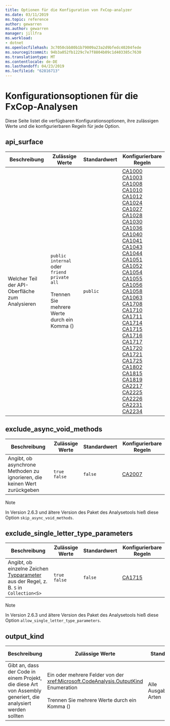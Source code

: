 ```yaml
---
title: Optionen für die Konfiguration von FxCop-analyzer
ms.date: 03/11/2019
ms.topic: reference
author: gewarren
ms.author: gewarren
manager: jillfra
ms.workload:
- dotnet
ms.openlocfilehash: 3c7050cbb80b1b79009a23a2d9bfedc40204fede
ms.sourcegitcommit: 94b3a052fb1229c7e7f8804b09c1d403385c7630
ms.translationtype: MT
ms.contentlocale: de-DE
ms.lasthandoff: 04/23/2019
ms.locfileid: "62816713"
---
```

# <a name="configuration-options-for-fxcop-analyzers"></a>Konfigurationsoptionen für die FxCop-Analysen

Diese Seite listet die verfügbaren Konfigurationsoptionen, ihre zulässigen Werte und die konfigurierbaren Regeln für jede Option.

## <a name="apisurface"></a>api_surface

| Beschreibung | Zulässige Werte | Standardwert | Konfigurierbare Regeln |
| - | - | - | - |
| Welcher Teil der API-Oberfläche zum Analysieren | `public`<br/>`internal` oder `friend`<br/>`private`<br/>`all`<br/><br/>Trennen Sie mehrere Werte durch ein Komma () | `public` | [CA1000](ca1000-do-not-declare-static-members-on-generic-types.md)<br/>[CA1003](ca1003-use-generic-event-handler-instances.md)<br/>[CA1008](ca1008-enums-should-have-zero-value.md)<br/>[CA1010](ca1010-collections-should-implement-generic-interface.md)<br/>[CA1012](ca1012-abstract-types-should-not-have-constructors.md)<br/>[CA1024](ca1024-use-properties-where-appropriate.md)<br/>[CA1027](ca1027-mark-enums-with-flagsattribute.md)<br/>[CA1028](ca1028-enum-storage-should-be-int32.md)<br/>[CA1030](ca1030-use-events-where-appropriate.md)<br/>[CA1036](ca1036-override-methods-on-comparable-types.md)<br/>[CA1040](ca1040-avoid-empty-interfaces.md)<br/>[CA1041](ca1041-provide-obsoleteattribute-message.md)<br/>[CA1043](ca1043-use-integral-or-string-argument-for-indexers.md)<br/>[CA1044](ca1044-properties-should-not-be-write-only.md)<br/>[CA1051](ca1051-do-not-declare-visible-instance-fields.md)<br/>[CA1052](ca1052-static-holder-types-should-be-sealed.md)<br/>[CA1054](ca1054-uri-parameters-should-not-be-strings.md)<br/>[CA1055](ca1055-uri-return-values-should-not-be-strings.md)<br/>[CA1056](ca1056-uri-properties-should-not-be-strings.md)<br/>[CA1058](ca1058-types-should-not-extend-certain-base-types.md)<br/>[CA1063](ca1063-implement-idisposable-correctly.md)<br/>[CA1708](ca1708-identifiers-should-differ-by-more-than-case.md)<br/>[CA1710](ca1710-identifiers-should-have-correct-suffix.md)<br/>[CA1711](ca1711-identifiers-should-not-have-incorrect-suffix.md)<br/>[CA1714](ca1714-flags-enums-should-have-plural-names.md)<br/>[CA1715](ca1715-identifiers-should-have-correct-prefix.md)<br/>[CA1716](ca1716-identifiers-should-not-match-keywords.md)<br/>[CA1717](ca1717-only-flagsattribute-enums-should-have-plural-names.md)<br/>[CA1720](ca1720-identifiers-should-not-contain-type-names.md)<br/>[CA1721](ca1721-property-names-should-not-match-get-methods.md)<br/>[CA1725](ca1725-parameter-names-should-match-base-declaration.md)<br/>[CA1802](ca1802-use-literals-where-appropriate.md)<br/>[CA1815](ca1815-override-equals-and-operator-equals-on-value-types.md)<br/>[CA1819](ca1819-properties-should-not-return-arrays.md)<br/>[CA2217](ca2217-do-not-mark-enums-with-flagsattribute.md)<br/>[CA2225](ca2225-operator-overloads-have-named-alternates.md)<br/>[CA2226](ca2226-operators-should-have-symmetrical-overloads.md)<br/>[CA2231](ca2231-overload-operator-equals-on-overriding-valuetype-equals.md)<br/>[CA2234](ca2234-pass-system-uri-objects-instead-of-strings.md) |

## <a name="excludeasyncvoidmethods"></a>exclude_async_void_methods

| Beschreibung | Zulässige Werte | Standardwert | Konfigurierbare Regeln |
| - | - | - | - |
| Angibt, ob asynchrone Methoden zu ignorieren, die keinen Wert zurückgeben | `true`<br/>`false` | `false` | [CA2007](ca2007-do-not-directly-await-task.md) |

> [!NOTE]
> In Version 2.6.3 und ältere Version des Paket des Analysetools hieß diese Option `skip_async_void_methods`.

## <a name="excludesinglelettertypeparameters"></a>exclude_single_letter_type_parameters

| Beschreibung | Zulässige Werte | Standardwert | Konfigurierbare Regeln |
| - | - | - | - |
| Angibt, ob einzelne Zeichen [Typparameter](/dotnet/csharp/programming-guide/generics/generic-type-parameters) aus der Regel, z. B. `S` in `Collection<S>` | `true`<br/>`false` | `false` | [CA1715](ca1715-identifiers-should-have-correct-prefix.md) |

> [!NOTE]
> In Version 2.6.3 und ältere Version des Paket des Analysetools hieß diese Option `allow_single_letter_type_parameters`.

## <a name="outputkind"></a>output_kind

| Beschreibung | Zulässige Werte | Standardwert | Konfigurierbare Regeln |
| - | - | - | - |
| Gibt an, dass der Code in einem Projekt, die diese Art von Assembly generiert, die analysiert werden sollten | Ein oder mehrere Felder von der <xref:Microsoft.CodeAnalysis.OutputKind> Enumeration<br/><br/>Trennen Sie mehrere Werte durch ein Komma () | Alle Ausgabedateien Arten | [CA2007](ca2007-do-not-directly-await-task.md) |